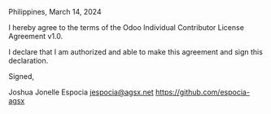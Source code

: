Philippines, March 14, 2024

I hereby agree to the terms of the Odoo Individual Contributor License
Agreement v1.0.

I declare that I am authorized and able to make this agreement and sign this
declaration.

Signed,

Joshua Jonelle Espocia jespocia@agsx.net https://github.com/espocia-agsx
